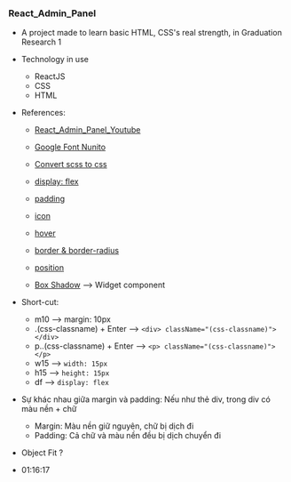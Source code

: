 ### React_Admin_Panel

* A project made to learn basic HTML, CSS's real strength, in Graduation Research 1

* Technology in use
  * ReactJS
  * CSS
  * HTML

* References:
  * [React_Admin_Panel_Youtube](https://www.youtube.com/watch?v=yKV1IGahXqA&list=LL&index=15&t=2598s)
  * [Google Font Nunito](https://fonts.google.com/specimen/Nunito)
  * [Convert scss to css](https://hocwebchuan.com/tutorial/scss/scss_install.php)
  * [display: flex](https://hocwebchuan.com/tutorial/css3/display-flex.php)
  * [padding](https://hocwebchuan.com/reference/cssSection/pr_padding.php)
  * [icon](https://mui.com/material-ui/material-icons/?query=bill)
  * [hover](https://hocwebchuan.com/reference/cssSection/se_hover.php)

  * [border & border-radius](https://hocwebchuan.com/reference/cssSection/css3/pr_border_radius.php)
  * [position](https://viblo.asia/p/thuoc-tinh-position-trong-css-6J3ZggdqZmB)
  * [Box Shadow](https://html-css-js.com/css/generator/box-shadow/) --> Widget component

* Short-cut:
  * m10 --> margin: 10px
  * .(css-classname) + Enter --> ```<div> className="(css-classname)"></div>```
  * p..(css-classname) + Enter --> ```<p> className="(css-classname)"></p>```
  * w15 --> ```width: 15px```
  * h15 --> ```height: 15px```
  * df --> ```display: flex```

* Sự khác nhau giữa margin và padding: Nếu như thẻ div, trong div có màu nền + chữ 
  * Margin: Màu nền giữ nguyên, chữ bị dịch đi 
  * Padding: Cả chữ và màu nền đều bị dịch chuyển đi 

* Object Fit ? 
* 01:16:17 